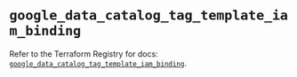 # `google_data_catalog_tag_template_iam_binding`

Refer to the Terraform Registry for docs: [`google_data_catalog_tag_template_iam_binding`](https://registry.terraform.io/providers/hashicorp/google-beta/5.39.1/docs/resources/google_data_catalog_tag_template_iam_binding).
